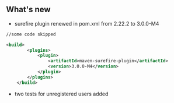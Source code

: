## What's new

* surefire plugin renewed in pom.xml from 2.22.2 to 3.0.0-M4
```xml                
//some code skipped

<build>
        <plugins>
            <plugin>
                <artifactId>maven-surefire-plugin</artifactId>
                <version>3.0.0-M4</version>
            </plugin>
        </plugins>
    </build>
```
* two tests for unregistered users added
